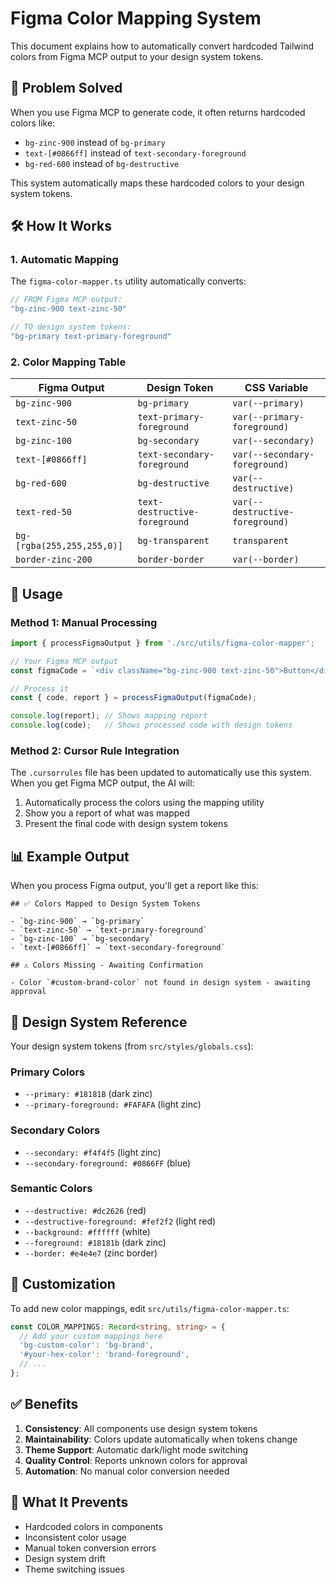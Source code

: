 # Figma Color Mapping System

This document explains how to automatically convert hardcoded Tailwind colors from Figma MCP output to your design system tokens.

## 🎯 Problem Solved

When you use Figma MCP to generate code, it often returns hardcoded colors like:
- `bg-zinc-900` instead of `bg-primary`
- `text-[#0866ff]` instead of `text-secondary-foreground`
- `bg-red-600` instead of `bg-destructive`

This system automatically maps these hardcoded colors to your design system tokens.

## 🛠️ How It Works

### 1. Automatic Mapping

The `figma-color-mapper.ts` utility automatically converts:

```typescript
// FROM Figma MCP output:
"bg-zinc-900 text-zinc-50"

// TO design system tokens:
"bg-primary text-primary-foreground"
```

### 2. Color Mapping Table

| Figma Output | Design Token | CSS Variable |
|-------------|--------------|--------------|
| `bg-zinc-900` | `bg-primary` | `var(--primary)` |
| `text-zinc-50` | `text-primary-foreground` | `var(--primary-foreground)` |
| `bg-zinc-100` | `bg-secondary` | `var(--secondary)` |
| `text-[#0866ff]` | `text-secondary-foreground` | `var(--secondary-foreground)` |
| `bg-red-600` | `bg-destructive` | `var(--destructive)` |
| `text-red-50` | `text-destructive-foreground` | `var(--destructive-foreground)` |
| `bg-[rgba(255,255,255,0)]` | `bg-transparent` | `transparent` |
| `border-zinc-200` | `border-border` | `var(--border)` |

## 🚀 Usage

### Method 1: Manual Processing

```typescript
import { processFigmaOutput } from './src/utils/figma-color-mapper';

// Your Figma MCP output
const figmaCode = `<div className="bg-zinc-900 text-zinc-50">Button</div>`;

// Process it
const { code, report } = processFigmaOutput(figmaCode);

console.log(report); // Shows mapping report
console.log(code);   // Shows processed code with design tokens
```

### Method 2: Cursor Rule Integration

The `.cursorrules` file has been updated to automatically use this system. When you get Figma MCP output, the AI will:

1. Automatically process the colors using the mapping utility
2. Show you a report of what was mapped
3. Present the final code with design system tokens

## 📊 Example Output

When you process Figma output, you'll get a report like this:

```
## ✅ Colors Mapped to Design System Tokens

- `bg-zinc-900` → `bg-primary`
- `text-zinc-50` → `text-primary-foreground`
- `bg-zinc-100` → `bg-secondary`
- `text-[#0866ff]` → `text-secondary-foreground`

## ⚠️ Colors Missing - Awaiting Confirmation

- Color `#custom-brand-color` not found in design system - awaiting approval
```

## 🎨 Design System Reference

Your design system tokens (from `src/styles/globals.css`):

### Primary Colors
- `--primary: #18181B` (dark zinc)
- `--primary-foreground: #FAFAFA` (light zinc)

### Secondary Colors  
- `--secondary: #f4f4f5` (light zinc)
- `--secondary-foreground: #0866FF` (blue)

### Semantic Colors
- `--destructive: #dc2626` (red)
- `--destructive-foreground: #fef2f2` (light red)
- `--background: #ffffff` (white)
- `--foreground: #18181b` (dark zinc)
- `--border: #e4e4e7` (zinc border)

## 🔧 Customization

To add new color mappings, edit `src/utils/figma-color-mapper.ts`:

```typescript
const COLOR_MAPPINGS: Record<string, string> = {
  // Add your custom mappings here
  'bg-custom-color': 'bg-brand',
  '#your-hex-color': 'brand-foreground',
  // ...
};
```

## ✅ Benefits

1. **Consistency**: All components use design system tokens
2. **Maintainability**: Colors update automatically when tokens change
3. **Theme Support**: Automatic dark/light mode switching
4. **Quality Control**: Reports unknown colors for approval
5. **Automation**: No manual color conversion needed

## 🚫 What It Prevents

- Hardcoded colors in components
- Inconsistent color usage
- Manual token conversion errors
- Design system drift
- Theme switching issues 